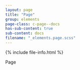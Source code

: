 ```yaml
---
layout: page
title: "Page"
group: elements
page-class: c-page--docs
has-sub-content: true
sub-content: docs
filename: "_elements.page.scss"
---
```


{% include file-info.html %}

Page
